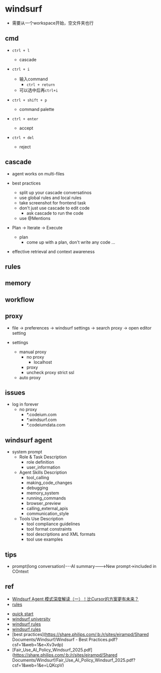 # windsurf

+ 需要从一个workspace开始，空文件夹也行

## cmd
+ `ctrl + l`
    + cascade
+ `ctrl + i`
    + 输入command
        + `ctrl + return`
    + 可以选中后再`ctrl+i`
    
+ `ctrl + shift + p`
    + command palette

+ `ctrl + enter`
    + accept
+ `ctrl + del`
    + reject

## cascade
+ agent works on multi-files

+ best practices
    + split up your cascade conversatinos
    + use global rules and local rules
    + take screenshot for frontend task
    + don't just use cascade to edit code
        + ask cascade to run the code
    + use @Mentions

 + Plan -> Iterate -> Execute
    + plan
        + come up with a plan, don't write any code
    ...

+ effective retrieval and context awareness
## rules
## memory
## workflow
## proxy
+ file -> preferences -> windsurf settings -> search proxy -> open editor setting

+ settings
    + manual proxy
        + no proxy
            + localhost
        + proxy
        + uncheck proxy strict ssl
    + auto proxy
    





## issues
+ log in forever
    + no proxy
        + *.codeium.com
        + *.windsurf.com
        + *.codeiumdata.com

## windsurf agent
+ system prompt
    + Role & Task Description
        + role definition
        + user_information
    + Agent Skills Description
        + tool_calling
        + making_code_changes
        + debugging
        + memory_system
        + running_commands
        + browser_preview
        + calling_external_apis
        + communication_style
    + Tools Use Description
        + tool compliance guidelines
        + tool format constraints
        + tool descriptions and XML formats
        + tool use examples

## tips
+ prompt(long conversation)---AI summary--->New prompt->included in COntext

## ref
+ [Windsurf Agent 模式深度解读（一）！比Cursor的方案更有未来？](https://zhuanlan.zhihu.com/p/1903398142348620014)
+ [rules](https://windsurf.com/editor/directory)



<!-- training -->
+ [quick start](https://docs.windsurf.com/windsurf/getting-started  )
+ [windsurf university](https://university.windsurf.build/ )
+ [windsurf rules](https://windsurf.com/editor/directory)
+ [windsurf rules](https://windsurf.run/.)
+ [best practices](https://share.philips.com/:b:/r/sites/eirampd/Shared Documents/Windsurf/Windsurf - Best Practices.pdf?csf=1&web=1&e=Xv3vdp)
+ [Fair_Use_AI_Policy_Windsurf_2025.pdf](https://share.philips.com/:b:/r/sites/eirampd/Shared Documents/Windsurf/Fair_Use_AI_Policy_Windsurf_2025.pdf?csf=1&web=1&e=LQKcpV)
